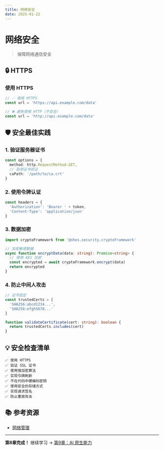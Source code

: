```yaml
---
title: 网络安全
date: 2025-01-22
---
```


# 网络安全

> 保障网络通信安全

## 🔒 HTTPS

### 使用 HTTPS

```typescript
// ✅ 使用 HTTPS
const url = 'https://api.example.com/data'

// ❌ 避免使用 HTTP（不安全）
const url = 'http://api.example.com/data'
```

## 🛡️ 安全最佳实践

### 1. 验证服务器证书

```typescript
const options = {
  method: http.RequestMethod.GET,
  // 启用证书验证
  caPath: '/path/to/ca.crt'
}
```

### 2. 使用令牌认证

```typescript
const headers = {
  'Authorization': 'Bearer ' + token,
  'Content-Type': 'application/json'
}
```

### 3. 数据加密

```typescript
import cryptoFramework from '@ohos.security.cryptoFramework'

// 加密敏感数据
async function encryptData(data: string): Promise<string> {
  // 使用 AES 加密
  const encrypted = await cryptoFramework.encrypt(data)
  return encrypted
}
```

### 4. 防止中间人攻击

```typescript
// 证书固定
const trustedCerts = [
  'SHA256:abcd1234...',
  'SHA256:efgh5678...'
]

function validateCertificate(cert: string): boolean {
  return trustedCerts.includes(cert)
}
```

## 💡 安全检查清单

```
✅ 使用 HTTPS
✅ 验证 SSL 证书
✅ 使用强加密算法
✅ 实现令牌刷新
✅ 不在代码中硬编码密钥
✅ 使用安全的存储方式
✅ 实现请求签名
✅ 防止重放攻击
```

## 📚 参考资源

- [网络管理](https://developer.huawei.com/consumer/cn/doc/harmonyos-guides-V5/net-mgmt-overview-0000001821000317-V5)

---

**第8章完成！** 继续学习 → [第9章：AI 原生能力](../09-ai-native/)
